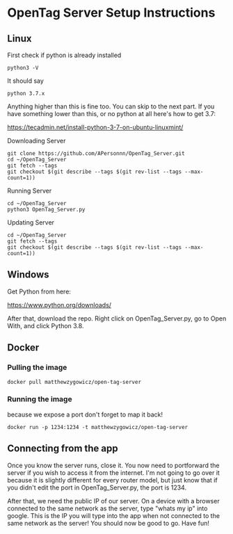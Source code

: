 # OpenTag Server Setup Instructions

## Linux

First check if python is already installed

```
python3 -V
```

It should say

```
python 3.7.x
```

Anything higher than this is fine too. You can skip to the next part. If you have something lower than this, or no python at all here's how to get 3.7:

https://tecadmin.net/install-python-3-7-on-ubuntu-linuxmint/

Downloading Server

```
git clone https://github.com/APersonnn/OpenTag_Server.git
cd ~/OpenTag_Server
git fetch --tags
git checkout $(git describe --tags $(git rev-list --tags --max-count=1))
```

Running Server

```
cd ~/OpenTag_Server
python3 OpenTag_Server.py
```

Updating Server

```
cd ~/OpenTag_Server
git fetch --tags
git checkout $(git describe --tags $(git rev-list --tags --max-count=1))
```

## Windows

Get Python from here:

https://www.python.org/downloads/

After that, download the repo. Right click on OpenTag_Server.py, go to Open With, and click Python 3.8.

## Docker

### Pulling the image

```
docker pull matthewzygowicz/open-tag-server
```

### Running the image

because we expose a port don't forget to map it back!

```
docker run -p 1234:1234 -t matthewzygowicz/open-tag-server
```

## Connecting from the app

Once you know the server runs, close it. You now need to portforward the server if you wish to access it from the internet. I'm not going to go over it because it is slightly different for every router model, but just know that if you didn't edit the port in OpenTag_Server.py, the port is 1234.

After that, we need the public IP of our server. On a device with a browser connected to the same network as the server, type "whats my ip" into google. This is the IP you will type into the app when not connected to the same network as the server! You should now be good to go. Have fun!

